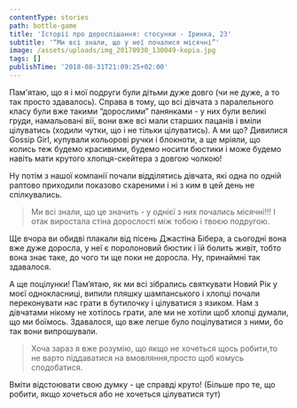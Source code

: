 ```yaml
---
contentType: stories
path: bottle-game
title: 'Історії про дорослішання: стосунки - Іринка, 23'
subtitle: '“Ми всі знали, що у неї почалися місячні”'
image: /assets/uploads/img_20170930_130049-kopia.jpg
tags: []
publishTime: '2018-08-31T21:09:25+02:00'
---
```

Пам'ятаю, що я і мої подруги були дітьми  дуже довго (чи не дуже, а то так просто здавалось). Справа в тому, що всі дівчата з паралельного класу були вже такими “дорослими” панянками - у них були великі груди, намальовані вії, вони вже всі мали старших пацанів і вміли цілуватись (ходили чутки, що і не тільки цілуватись). А ми що? Дивилися Gossip Girl, купували кольорові ручки і блокноти, а ще мріяли, що колись теж будемо красивими, будемо носити бюстики і може будемо навіть мати крутого хлопця-скейтера з довгою чолкою! 





Ну потім з нашої компанії почали відділятись дівчата, які одна по одній раптово приходили показово схареними і ні з ким в цей день не спілкувались.  



> Ми всі знали, що це значить - у однієї з них почались місячні!!! І отак виростала стіна дорослості між тобою і твоєю подругою. 



Ще вчора ви обидві плакали від пісень Джастіна Бібера, а сьогодні вона вже дуже доросла, у неї є поролоновий бюстик і їй болить живіт, тобто вона знає таке, до чого ти ще поки не доросла. Ну, принаймні так здавалося.



А ще поцілунки! Пам’ятаю, як ми всі зібрались святкувати Новий Рік у моєї однокласниці, випили пляшку шампанського і хлопці почали переконувати нас грати в бутилочку і цілуватися з язиком. Нам з дівчатами нікому не хотілось грати, але ми не хотіли щоб хлопці думали, що ми боїмось. Здавалося, що вже легше було поцілуватися з ними, бо так вони випрошували.



>  Хоча зараз я вже розумію, що якщо не хочеться щось робити,то не варто піддаватися на вмовляння,просто щоб комусь сподобатися. 



Вміти відстоювати свою думку - це справді круто!  (Більше про те, що робити, якщо хочеться або не хочеться цілуватися тут)
